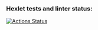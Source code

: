 ### Hexlet tests and linter status:
[![Actions Status](https://github.com/Darkon96/layout-designer-positioning-project-56/actions/workflows/hexlet-check.yml/badge.svg)](https://github.com/Darkon96/layout-designer-positioning-project-56/actions)